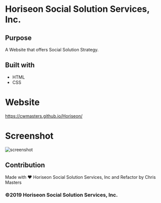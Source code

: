 # Horiseon Social Solution Services, Inc.

## Purpose
A Website that offers Social Solution Strategy.

## Built with
* HTML
* CSS

# Website
https://cwmasters.github.io/Horiseon/

# Screenshot
![screenshot](.assets/images/screenshot1.jpg)

## Contribution
Made with ❤️ Horiseon Social Solution Services, Inc and Refactor by Chris Masters

### ©2019 Horiseon Social Solution Services, Inc.
